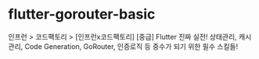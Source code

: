 # flutter-gorouter-basic
인프런 > 코드팩토리 > [인프런x코드팩토리] [중급] Flutter 진짜 실전! 상태관리, 캐시관리, Code Generation, GoRouter, 인증로직 등 중수가 되기 위한 필수 스킬들!